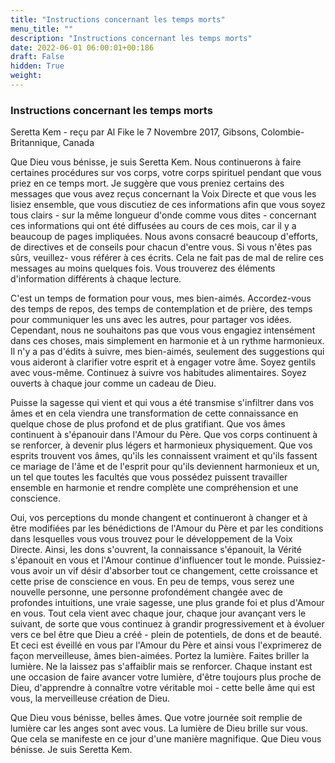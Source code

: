 ```yaml
---
title: "Instructions concernant les temps morts"
menu_title: ""
description: "Instructions concernant les temps morts"
date: 2022-06-01 06:00:01+00:186
draft: False
hidden: True
weight:
---
```

### Instructions concernant les temps morts

Seretta Kem - reçu par Al Fike le 7 Novembre 2017, Gibsons, Colombie-Britannique, Canada

Que Dieu vous bénisse, je suis Seretta Kem. Nous continuerons à faire certaines procédures sur vos corps, votre corps spirituel pendant que vous priez en ce temps mort. Je suggère que vous preniez certains des messages que vous avez reçus concernant la Voix Directe et que vous les lisiez ensemble, que vous discutiez de ces informations afin que vous soyez tous clairs - sur la même longueur d'onde comme vous dites - concernant ces informations qui ont été diffusées au cours de ces mois, car il y a beaucoup de pages impliquées. Nous avons consacré beaucoup d'efforts, de directives et de conseils pour chacun d'entre vous. Si vous n'êtes pas sûrs, veuillez- vous référer à ces écrits. Cela ne fait pas de mal de relire ces messages au moins quelques fois. Vous trouverez des éléments d'information différents à chaque lecture.

C'est un temps de formation pour vous, mes bien-aimés. Accordez-vous des temps de repos, des temps de contemplation et de prière, des temps pour communiquer les uns avec les autres, pour partager vos idées. Cependant, nous ne souhaitons pas que vous vous engagiez intensément dans ces choses, mais simplement en harmonie et à un rythme harmonieux. Il n'y a pas d'édits à suivre, mes bien-aimés, seulement des suggestions qui vous aideront à clarifier votre esprit et à engager votre âme. Soyez gentils avec vous-même. Continuez à suivre vos habitudes alimentaires. Soyez ouverts à chaque jour comme un cadeau de Dieu.

Puisse la sagesse qui vient et qui vous a été transmise s'infiltrer dans vos âmes et en cela viendra une transformation de cette connaissance en quelque chose de plus profond et de plus gratifiant. Que vos âmes continuent à s'épanouir dans l'Amour du Père. Que vos corps continuent à se renforcer, à devenir plus légers et harmonieux physiquement. Que vos esprits trouvent vos âmes, qu'ils les connaissent vraiment et qu'ils fassent ce mariage de l'âme et de l'esprit pour qu'ils deviennent harmonieux et un, un tel que toutes les facultés que vous possédez puissent travailler ensemble en harmonie et rendre complète une compréhension et une conscience.

Oui, vos perceptions du monde changent et continueront à changer et à être modifiées par les bénédictions de l'Amour du Père et par les conditions dans lesquelles vous vous trouvez pour le développement de la Voix Directe. Ainsi, les dons s'ouvrent, la connaissance s'épanouit, la Vérité s'épanouit en vous et l'Amour continue d'influencer tout le monde. Puissiez-vous avoir un vif désir d'absorber tout ce changement, cette croissance et cette prise de conscience en vous. En peu de temps, vous serez une nouvelle personne, une personne profondément changée avec de profondes intuitions, une vraie sagesse, une plus grande foi et plus d'Amour en vous. Tout cela vient avec chaque jour, chaque jour avançant vers le suivant, de sorte que vous continuez à grandir progressivement et à évoluer vers ce bel être que Dieu a créé - plein de potentiels, de dons et de beauté. Et ceci est éveillé en vous par l'Amour du Père et ainsi vous l'exprimerez de façon merveilleuse, âmes bien-aimées. Portez la lumière. Faites briller la lumière. Ne la laissez pas s'affaiblir mais se renforcer. Chaque instant est une occasion de faire avancer votre lumière, d'être toujours plus proche de Dieu, d'apprendre à connaître votre véritable moi - cette belle âme qui est vous, la merveilleuse création de Dieu.

Que Dieu vous bénisse, belles âmes. Que votre journée soit remplie de lumière car les anges sont avec vous. La lumière de Dieu brille sur vous. Que cela se manifeste en ce jour d'une manière magnifique. Que Dieu vous bénisse. Je suis Seretta Kem.
